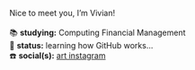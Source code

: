 Nice to meet you, I’m Vivian! <br><br>
📚 <b>studying:</b> Computing Financial Management <br>
📖 <b>status:</b> learning how GitHub works...<br>
☎️ <b>social(s):</b> <a href="https://www.instagram.com/xy.v.v/">art instagram</a>

<!---
yrvg/yrvg is a ✨ special ✨ repository because its `README.md` (this file) appears on your GitHub profile.
You can click the Preview link to take a look at your changes.
--->
